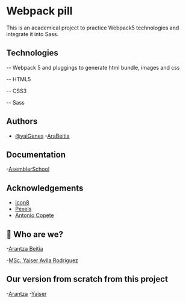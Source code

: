 # Webpack pill

This is an academical project to practice Webpack5 technologies and integrate it into Sass. 

## Technologies

-- Webpack 5 and pluggings to generate html bundle, images and css

-- HTML5

-- CSS3

-- Sass


## Authors

- [@yaiGenes](https://www.github.com/yaiGenes)
-[AraBeitia](https://github.com/AranBeitia)

## Documentation

-[AsemblerSchool](https://github.com/YaiGenes/sass-clone-instagram.git)


## Acknowledgements

- [Icon8](https://iconos8.es/)
- [Pexels](https://www.pexels.com/es-es/)
- [Antonio Copete](https://github.com/AntonioCopete)

## 🚀 Who are we?

-[Arantza Beitia](https://github.com/AranBeitia)

-[MSc. Yaiser Avila Rodríguez](www.linkedin.com/in/yaiserbreeding)

## Our version from scratch from this project
-[Arantza](https://github.com/AranBeitia/webpack-basics)
-[Yaiser](https://github.com/YaiGenes/webpack_basic_pill.git)
